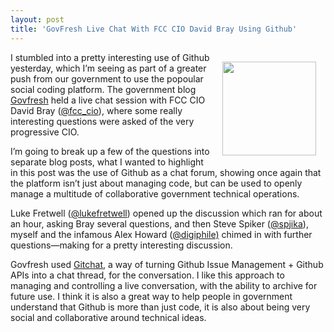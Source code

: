 ```yaml
---
layout: post
title: 'GovFresh Live Chat With FCC CIO David Bray Using Github'
---
```

<blockquote>
<p><img style="padding: 15px;" src="https://s3.amazonaws.com/kinlane-productions/federal-government/fcc/davidbray-150x150.png" alt="" width="150" align="right" /></p>
</blockquote>
<p>I stumbled into a pretty interesting use of Github yesterday, which I&rsquo;m seeing as part of a greater push from our government to use the popoular social coding platform. The government blog <a href="http://govfresh.com/">Govfresh</a> held a live chat session with FCC CIO David Bray (<a href="https://twitter.com/fcc_cio">@fcc_cio</a>), where some really interesting questions were asked of the very progressive CIO.</p>
<p>I&rsquo;m going to break up a few of the questions into separate blog posts, what I wanted to highlight in this post was the use of Github as a chat forum, showing once again that the platform isn&rsquo;t just about managing code, but can be used to openly manage a multitude of collaborative government technical operations.</p>
<p>Luke Fretwell (<a href="https://twitter.com/lukefretwell">@lukefretwell</a>) opened up the discussion which ran for about an hour, asking Bray several questions, and then Steve Spiker (<a href="https://twitter.com/spjika">@spjika</a>), myself and the infamous Alex Howard (<a href="https://twitter.com/digiphile">@digiphile)</a> chimed in with further questions&mdash;making for a pretty interesting discussion.</p>
<p>Govfresh used <a href="https://github.com/gitrun/chat">Gitchat</a>, a way of turning Github Issue Management + Github APIs into a chat thread, for the conversation. I like this approach to managing and controlling a live conversation, with the ability to archive for future use. I think it is also a great way to help people in government understand that Github is more than just code, it is also about being very social and collaborative around technical ideas.</p>